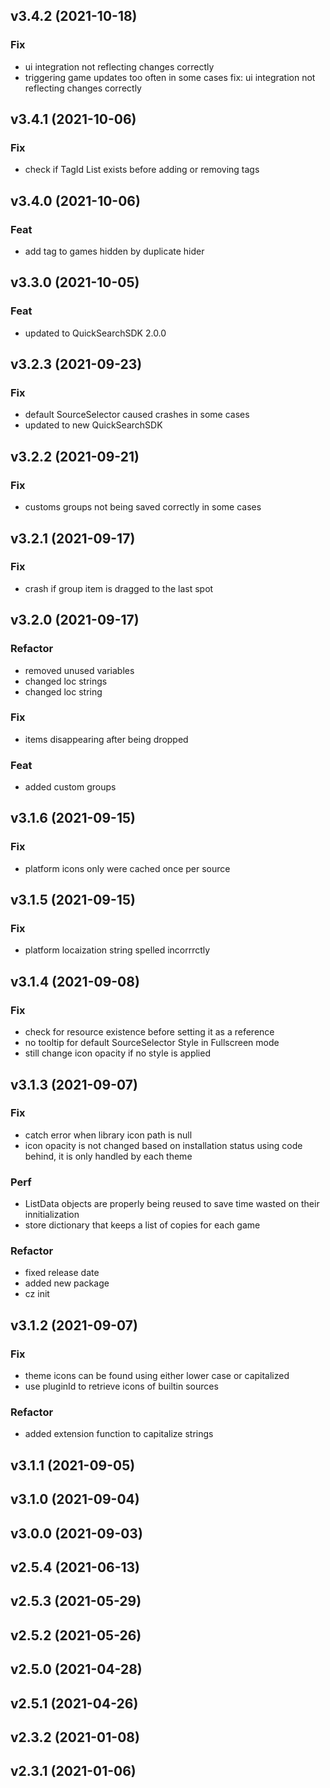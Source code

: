 ## v3.4.2 (2021-10-18)

### Fix

- ui integration not reflecting changes correctly
- triggering game updates too often in some cases fix: ui integration not reflecting changes correctly

## v3.4.1 (2021-10-06)

### Fix

- check if TagId List exists before adding or removing tags

## v3.4.0 (2021-10-06)

### Feat

- add tag to games hidden by duplicate hider

## v3.3.0 (2021-10-05)

### Feat

- updated to QuickSearchSDK 2.0.0

## v3.2.3 (2021-09-23)

### Fix

- default SourceSelector caused crashes in some cases
- updated to new QuickSearchSDK

## v3.2.2 (2021-09-21)

### Fix

- customs groups not being saved correctly in some cases

## v3.2.1 (2021-09-17)

### Fix

- crash if group item is dragged to the last spot

## v3.2.0 (2021-09-17)

### Refactor

- removed unused variables
- changed loc strings
- changed loc string

### Fix

- items disappearing after being dropped

### Feat

- added custom groups

## v3.1.6 (2021-09-15)

### Fix

- platform icons only were cached once per source

## v3.1.5 (2021-09-15)

### Fix

- platform locaization string spelled incorrrctly

## v3.1.4 (2021-09-08)

### Fix

- check for resource existence before setting it as a reference
- no tooltip for default SourceSelector Style in Fullscreen mode
- still change icon opacity if no style is applied

## v3.1.3 (2021-09-07)

### Fix

- catch error when library icon path is null
- icon opacity is not changed based on installation status using code behind, it is only handled by each theme

### Perf

- ListData objects are properly being reused to save time wasted on their innitialization
- store dictionary that keeps a list of copies for each game

### Refactor

- fixed release date
- added new package
- cz init

## v3.1.2 (2021-09-07)

### Fix

- theme icons can be found using either lower case or capitalized
- use pluginId to retrieve icons of builtin sources

### Refactor

- added extension function to capitalize strings

## v3.1.1 (2021-09-05)

## v3.1.0 (2021-09-04)

## v3.0.0 (2021-09-03)

## v2.5.4 (2021-06-13)

## v2.5.3 (2021-05-29)

## v2.5.2 (2021-05-26)

## v2.5.0 (2021-04-28)

## v2.5.1 (2021-04-26)

## v2.3.2 (2021-01-08)

## v2.3.1 (2021-01-06)
